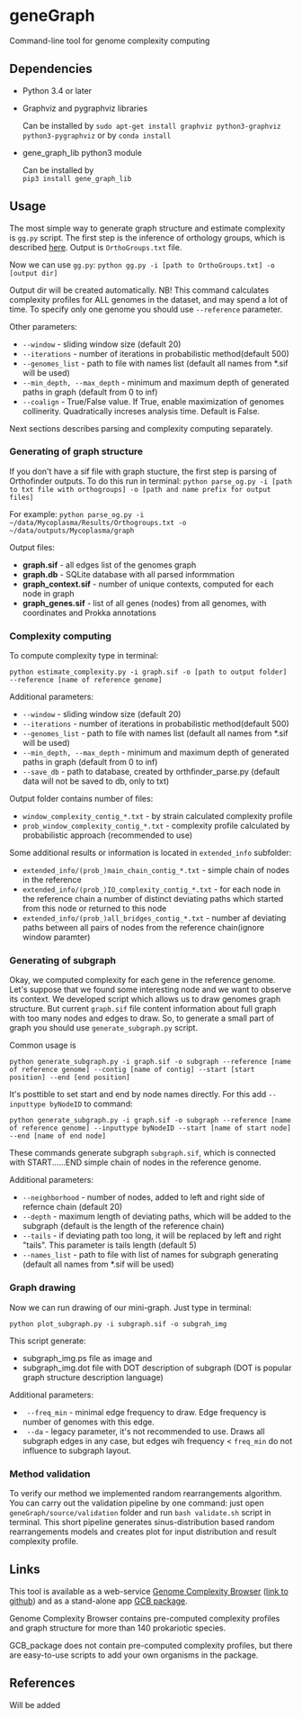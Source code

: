 # geneGraph

Command-line tool for genome complexity computing

## Dependencies

* Python 3.4 or later
* Graphviz and pygraphviz libraries

    Can be installed by
    `sudo apt-get install graphviz python3-graphviz python3-pygraphviz` or by `conda install`


* gene_graph_lib python3 module

    Can be installed by  
    `pip3 install gene_graph_lib`

## Usage

The most simple way to generate graph structure and estimate complexity is `gg.py` script. The first step is the inference of orthology groups, which is described [here](https://github.com/paraslonic/orthosnake). Output is `OrthoGroups.txt` file.

Now we can use `gg.py`:
`python gg.py -i [path to OrthoGroups.txt] -o [output dir]`

Output dir will be created automatically.
NB! This command calculates complexity profiles for ALL genomes in the dataset, and may spend a lot of time. To specify only one genome you should use `--reference` parameter.

Other parameters:
* ` --window ` - sliding window size (default 20)
* ` --iterations ` - number of iterations in probabilistic method(default 500)
* ` --genomes_list ` - path to file with names list (default all names from *.sif will be used)
* ` --min_depth, --max_depth ` - minimum and maximum depth of generated paths in graph (default from 0 to inf)
* ` --coalign ` - True/False value. If True, enable maximization of genomes collinerity. Quadratically increses analysis time. Default is False. 

Next sections describes parsing and complexity computing separately.

### Generating of graph structure

If you don't have a sif file with graph stucture, the first step is parsing of Orthofinder outputs.
To do this run in terminal:
` python parse_og.py -i [path to txt file with orthogroups] -o [path and name prefix for output files] `

For example:
`python parse_og.py -i ~/data/Mycoplasma/Results/Orthogroups.txt -o ~/data/outputs/Mycoplasma/graph`

Output files:
* **graph.sif** - all edges list of the genomes graph
* **graph.db** - SQLite database with all parsed informmation
* **graph_context.sif** - number of unique contexts, computed for each node in graph
* **graph_genes.sif** - list of all genes (nodes) from all genomes, with coordinates and Prokka annotations



### Complexity computing

To compute complexity type in terminal:

`python estimate_complexity.py -i graph.sif -o [path to output folder] --reference [name of reference genome]`

Additional parameters:
* ` --window ` - sliding window size (default 20)
* ` --iterations ` - number of iterations in probabilistic method(default 500)
* ` --genomes_list ` - path to file with names list (default all names from *.sif will be used)
* ` --min_depth, --max_depth ` - minimum and maximum depth of generated paths in graph (default from 0 to inf)
* ` --save_db ` - path to database, created by orthfinder_parse.py (default data will not be saved to db, only to txt)

Output folder contains number of files:
* `window_complexity_contig_*.txt` - by strain calculated complexity profile
* `prob_window_complexity_contig_*.txt` - complexity profile calculated by probabilistic approach (recommended to use)

Some additional results or information is located in `extended_info` subfolder:

* `extended_info/(prob_)main_chain_contig_*.txt` - simple chain of nodes in the reference
* `extended_info/(prob_)IO_complexity_contig_*.txt` - for each node in the reference chain a number of distinct deviating paths which started from this node or returned to this node
* `extended_info/(prob_)all_bridges_contig_*.txt` - number af deviating paths between all pairs of nodes from the reference chain(ignore window paramter)

### Generating of subgraph

Okay, we computed complexity for each gene in the reference genome. Let's suppose that we found some interesting node and we want to observe its context. We developed script which allows us to draw genomes graph structure. But current `graph.sif` file content information about full graph with too many nodes and edges to draw. 
So, to generate a small part of graph you should use `generate_subgraph.py` script.

Common usage is

`python generate_subgraph.py -i graph.sif -o subgraph --reference [name of reference genome] --contig [name of contig] --start [start position] --end [end position]`

It's posttible to set start and end by node names directly. For this add `--inputtype byNodeID` to command:

`python generate_subgraph.py -i graph.sif -o subgraph --reference [name of reference genome] --inputtype byNodeID --start [name of start node] --end [name of end node]`

These commands generate subgraph `subgraph.sif`, which is connected with START......END simple chain of nodes in the reference genome.

Additional parameters:
* ` --neighborhood ` - number of nodes, added to left and right side of refernce chain (default 20)
* ` --depth ` - maximum length of deviating paths, which will be added to the subgraph {default is the length of the reference chain)
* ` --tails ` - if deviating path too long, it will be replaced by left and right "tails". This parameter is tails length (default 5)
* ` --names_list ` - path to file with list of names for subgraph generating (default all names from *.sif will be used)

### Graph drawing

Now we can run drawing of our mini-graph. Just type in terminal:

`python plot_subgraph.py -i subgraph.sif -o subgrah_img`

This script generate:
* subgraph_img.ps file as image and 
* subgraph_img.dot file with DOT description of subgraph (DOT is popular graph structure description language)

Additional parameters:
* ` --freq_min` - minimal edge frequency to draw. Edge frequency is number of genomes with this edge.
* ` --da` - legacy parameter, it's not recommended to use. Draws all subgraph edges in any case, but edges wih frequency < `freq_min` do not influence to subgraph layout.


### Method validation

To verify our method we implemented random rearrangements algorithm.
You can carry out the validation pipeline by one command: just open `geneGraph/source/validation` folder and run `bash validate.sh` script in terminal. This short pipeline generates sinus-distribution based random rearrangements models and creates plot for input distribution and result complexity profile.


## Links

This tool is available as a web-service [Genome Complexity Browser](http://gcb.rcpcm.org) ([link to github](https://github.com/DNKonanov/Genome-Complexity-Browser)) and as a stand-alone app [GCB package](https://github.com/DNKonanov/GCB_package).

Genome Complexity Browser contains pre-computed complexity profiles and graph structure for more than 140 prokariotic species.

GCB_package does not contain pre-computed complexity profiles, but there are easy-to-use scripts to add your own organisms in the package.

## References

Will be added

